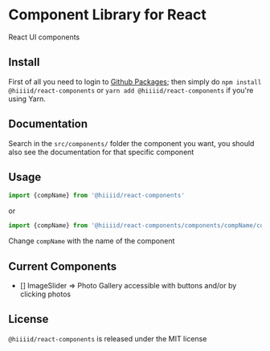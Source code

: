 # Component Library for React
React UI components

## Install
First of all you need to login to <a href="https://docs.github.com/en/packages/working-with-a-github-packages-registry/working-with-the-npm-registry">Github Packages</a>; then simply do `npm install @hiiiid/react-components` or `yarn add @hiiiid/react-components` if you're using Yarn.

## Documentation
Search in the `src/components/` folder the component you want, you should also see the documentation for that specific component

## Usage
```jsx
import {compName} from '@hiiiid/react-components'
```
or
```jsx
import {compName} from '@hiiiid/react-components/components/compName/compName'
```

Change `compName` with the name of the component

## Current Components

- [] ImageSlider => Photo Gallery accessible with buttons and/or by clicking photos

## License

`@hiiiid/react-components` is released under the MIT license
